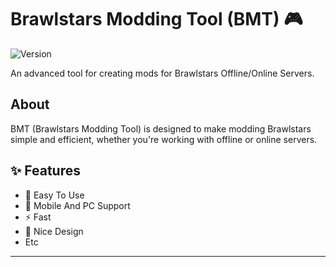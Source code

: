 # Brawlstars Modding Tool (BMT) 🎮

![Version](https://img.shields.io/badge/version-0.01%20Beta-blue)

An advanced tool for creating mods for Brawlstars Offline/Online Servers.

## About
BMT (Brawlstars Modding Tool) is designed to make modding Brawlstars simple and efficient, whether you're working with offline or online servers.

## ✨ Features

- 🎯 Easy To Use
- 📱 Mobile And PC Support
- ⚡ Fast
- 🎨 Nice Design
- Etc

---
